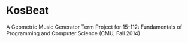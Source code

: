 # KosBeat
A Geometric Music Generator
Term Project for 15-112: Fundamentals of Programming and Computer Science (CMU, Fall 2014)
